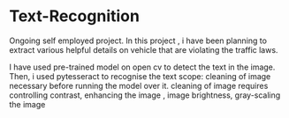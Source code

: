 # Text-Recognition
Ongoing self employed project.
In this project , i have been planning to extract various helpful details on vehicle that are violating the traffic laws.

I  have used pre-trained model on open cv to detect the text in the image.
Then, i used pytesseract to recognise the text
scope: cleaning of image necessary before running the model over it.
cleaning of image requires controlling contrast, enhancing the image , image brightness, gray-scaling the image 
